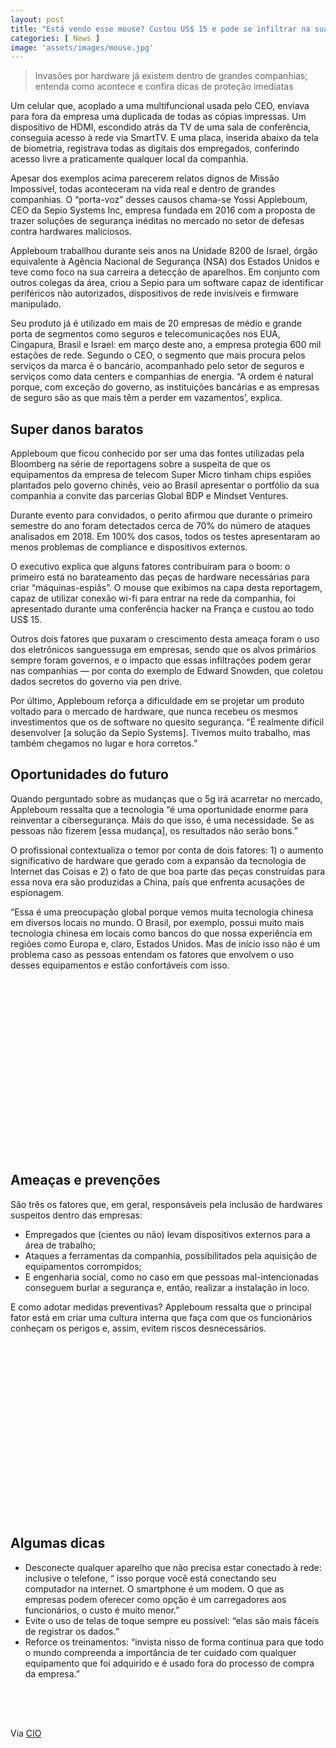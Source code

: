 ```yaml
---
layout: post
title: "Está vendo esse mouse? Custou US$ 15 e pode se infiltrar na sua rede"
categories: [ News ]
image: 'assets/images/mouse.jpg'
---
```


> Invasões por hardware já existem dentro de grandes companhias; entenda como acontece e confira dicas de proteção imediatas 

Um celular que, acoplado a uma multifuncional usada pelo CEO, enviava para fora da empresa uma duplicada de todas as cópias impressas. Um dispositivo de HDMI, escondido atrás da TV de uma sala de conferência, conseguia acesso à rede via SmartTV. E uma placa, inserida abaixo da tela de biometria, registrava todas as digitais dos empregados, conferindo acesso livre a praticamente qualquer local da companhia.

Apesar dos exemplos acima parecerem relatos dignos de Missão Impossível, todas aconteceram na vida real e dentro de grandes companhias. O “porta-voz” desses causos chama-se Yossi Appleboum, CEO da Sepio Systems Inc, empresa fundada em 2016 com a proposta de trazer soluções de segurança inéditas no mercado no setor de defesas contra hardwares maliciosos.

Appleboum traballhou durante seis anos na Unidade 8200 de Israel, órgão equivalente à Agência Nacional de Segurança (NSA) dos Estados Unidos e teve como foco na sua carreira a detecção de aparelhos. Em conjunto com outros colegas da área, criou a Sepio para um software capaz de identificar periféricos não autorizados, dispositivos de rede invisíveis e firmware manipulado.

Seu produto já é utilizado em mais de 20 empresas de médio e grande porta de segmentos como seguros e telecomunicações nos EUA, Cingapura, Brasil e Israel: em março deste ano, a empresa protegia 600 mil estações de rede. Segundo o CEO, o segmento que mais procura pelos serviços da marca é o bancário, acompanhado pelo setor de seguros e serviços como data centers e companhias de energia. “A ordem é natural porque, com exceção do governo, as instituições bancárias e as empresas de seguro são as que mais têm a perder em vazamentos’, explica.

<!-- RETANGULO LARGO -->
<script async src="https://pagead2.googlesyndication.com/pagead/js/adsbygoogle.js"></script>
<!-- Informat -->
<ins class="adsbygoogle"
style="display:block"
data-ad-client="ca-pub-2838251107855362"
data-ad-slot="2327980059"
data-ad-format="auto"
data-full-width-responsive="true"></ins>
<script>
(adsbygoogle = window.adsbygoogle || []).push({});
</script>

## Super danos baratos

Appleboum que ficou conhecido por ser uma das fontes utilizadas pela Bloomberg na série de reportagens sobre a suspeita de que os equipamentos da empresa de telecom Super Micro tinham chips espiões plantados pelo governo chinês, veio ao Brasil apresentar o portfólio da sua companhia a convite das parcerias Global BDP e Mindset Ventures.

Durante evento para convidados, o perito afirmou que durante o primeiro semestre do ano foram detectados cerca de 70% do número de ataques analisados em 2018. Em 100% dos casos, todos os testes apresentaram ao menos problemas de compliance e dispositivos externos.

O executivo explica que alguns fatores contribuíram para o boom: o primeiro está no barateamento das peças de hardware necessárias para criar “máquinas-espiãs”. O mouse que exibimos na capa desta reportagem, capaz de utilizar conexão wi-fi para entrar na rede da companhia, foi apresentado durante uma conferência hacker na França e custou ao todo US$ 15.

Outros dois fatores que puxaram o crescimento desta ameaça foram o uso dos eletrônicos sanguessuga em empresas, sendo que os alvos primários sempre foram governos, e o impacto que essas infiltrações podem gerar nas companhias — por conta do exemplo de Edward Snowden, que coletou dados secretos do governo via pen drive.

Por último, Appleboum reforça a dificuldade em se projetar um produto voltado para o mercado de hardware, que nunca recebeu os mesmos investimentos que os de software no quesito segurança. “É realmente difícil desenvolver [a solução da Sepio Systems]. Tivemos muito trabalho, mas também chegamos no lugar e hora corretos.”

<!-- RETANGULO LARGO 2 -->
<script async src="//pagead2.googlesyndication.com/pagead/js/adsbygoogle.js"></script>
<ins class="adsbygoogle"
style="display:block; text-align:center;"
data-ad-layout="in-article"
data-ad-format="fluid"
data-ad-client="ca-pub-2838251107855362"
data-ad-slot="8549252987"></ins>
<script>
(adsbygoogle = window.adsbygoogle || []).push({});
</script>

## Oportunidades do futuro

Quando perguntado sobre as mudanças que o 5g irá acarretar no mercado, Appleboum ressalta que a tecnologia “é uma oportunidade enorme para reinventar a cibersegurança. Mais do que isso, é uma necessidade. Se as pessoas não fizerem [essa mudança], os resultados não serão bons.”

O profissional contextualiza o temor por conta de dois fatores: 1) o aumento significativo de hardware que gerado com a expansão da tecnologia de Internet das Coisas e 2) o fato de que boa parte das peças construídas para essa nova era são produzidas a China, país que enfrenta acusações de espionagem.

“Essa é uma preocupação global porque vemos muita tecnologia chinesa em diversos locais no mundo. O Brasil, por exemplo, possui muito mais tecnologia chinesa em locais como bancos do que nossa experiência em regiões como Europa e, claro, Estados Unidos. Mas de início isso não é um problema caso as pessoas entendam os fatores que envolvem o uso desses equipamentos e estão confortáveis com isso.

<!-- QUADRADO -->
<script async src="//pagead2.googlesyndication.com/pagead/js/adsbygoogle.js"></script>
<ins class="adsbygoogle"
style="display:inline-block;width:336px;height:280px"
data-ad-client="ca-pub-2838251107855362"
data-ad-slot="5351066970"></ins>
<script>
(adsbygoogle = window.adsbygoogle || []).push({});
</script>

## Ameaças e prevenções

São três os fatores que, em geral, responsáveis pela inclusão de hardwares suspeitos dentro das empresas:

+ Empregados que (cientes ou não) levam dispositivos externos para a área de trabalho;
+ Ataques a ferramentas da companhia, possibilitados pela aquisição de equipamentos corrompidos;
+ E engenharia social, como no caso em que pessoas mal-intencionadas conseguem burlar a segurança e, então, realizar a instalação in loco.

E como adotar medidas preventivas? Appleboum ressalta que o principal fator está em criar uma cultura interna que faça com que os funcionários conheçam os perigos e, assim, evitem riscos desnecessários.

<!-- QUADRADO -->
<script async src="//pagead2.googlesyndication.com/pagead/js/adsbygoogle.js"></script>
<ins class="adsbygoogle"
style="display:inline-block;width:336px;height:280px"
data-ad-client="ca-pub-2838251107855362"
data-ad-slot="5351066970"></ins>
<script>
(adsbygoogle = window.adsbygoogle || []).push({});
</script>

## Algumas dicas

+ Desconecte qualquer aparelho que não precisa estar conectado à rede: inclusive o telefone, “ isso porque você está conectando seu computador na internet. O smartphone é um modem. O que as empresas podem oferecer como opção é um carregadores aos funcionários, o custo é muito menor.”
+ Evite o uso de telas de toque sempre eu possível: “elas são mais fáceis de registrar os dados.”
+ Reforce os treinamentos: “invista nisso de forma contínua para que todo o mundo compreenda a importância de ter cuidado com qualquer equipamento que foi adquirido e é usado fora do processo de compra da empresa.”


<!-- MINI ANÚNCIO -->
<script async src="//pagead2.googlesyndication.com/pagead/js/adsbygoogle.js"></script>
<!-- Games Root -->
<ins class="adsbygoogle"
style="display:inline-block;width:336px;height:50px"
data-ad-client="ca-pub-2838251107855362"
data-ad-slot="5351066970"></ins>
<script>
(adsbygoogle = window.adsbygoogle || []).push({});
</script>

Via [CIO](https://cio.com.br/esta-vendo-esse-mouse-custou-us-15-e-pode-se-infiltrar-na-sua-rede/)
